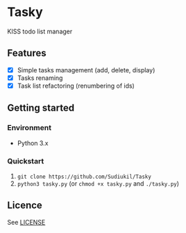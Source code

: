 # Tasky

KISS todo list manager

## Features

- [x] Simple tasks management (add, delete, display)
- [x] Tasks renaming
- [x] Task list refactoring (renumbering of ids)

## Getting started

### Environment

- Python 3.x

### Quickstart

1. `git clone https://github.com/Sudiukil/Tasky`
2. `python3 tasky.py` (or `chmod +x tasky.py` and `./tasky.py`)

## Licence

See [LICENSE](https://github.com/Sudiukil/Tasky/blob/master/LICENSE)
